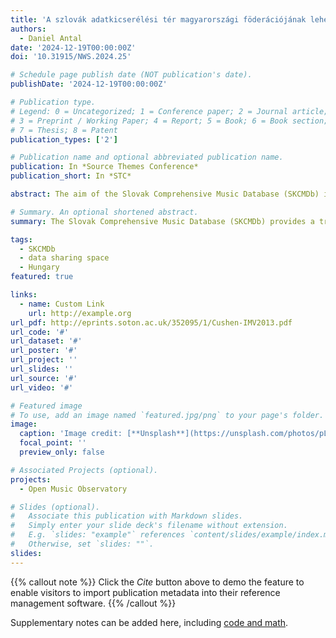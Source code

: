 ```yaml
---
title: 'A szlovák adatkicserélési tér magyarországi föderációjának lehetőségei'
authors:
  - Daniel Antal
date: '2024-12-19T00:00:00Z'
doi: '10.31915/NWS.2024.25'

# Schedule page publish date (NOT publication's date).
publishDate: '2024-12-19T00:00:00Z'

# Publication type.
# Legend: 0 = Uncategorized; 1 = Conference paper; 2 = Journal article;
# 3 = Preprint / Working Paper; 4 = Report; 5 = Book; 6 = Book section;
# 7 = Thesis; 8 = Patent
publication_types: ['2']

# Publication name and optional abbreviated publication name.
publication: In *Source Themes Conference*
publication_short: In *STC*

abstract: The aim of the Slovak Comprehensive Music Database (SKCMDb) is to provide a trustworthy description and easy access to all music created on the territory of the modern Slovak Republic or created by musicians who have lived in Slovakia, use the Slovak language or claim Slovak identity. It does not aim to define „Slovakness” in legal or ethnomusicological terms; it wants to make the new music made in the country visible and provide access to its music heritage, including the heritage of its minority communities. The linked databases, supported by a data sharing space, create an unprecedented undertaking that aims for organisational, legal, semantic, and technical interoperability among the data systems of Slovak public institutions and the rights management organisations and enterprises of the private sector. My conference lecture and publication focused on its replicability and the possibility of data federation with Hungarian music data owners.

# Summary. An optional shortened abstract.
summary: The Slovak Comprehensive Music Database (SKCMDb) provides a trustworthy, interoperable register of music created in or connected to Slovakia, making national and minority repertoires visible and accessible through linked databases that bridge public institutions and private rights organisations.

tags:
  - SKCMDb
  - data sharing space
  - Hungary
featured: true

links:
  - name: Custom Link
    url: http://example.org
url_pdf: http://eprints.soton.ac.uk/352095/1/Cushen-IMV2013.pdf
url_code: '#'
url_dataset: '#'
url_poster: '#'
url_project: ''
url_slides: ''
url_source: '#'
url_video: '#'

# Featured image
# To use, add an image named `featured.jpg/png` to your page's folder.
image:
  caption: 'Image credit: [**Unsplash**](https://unsplash.com/photos/pLCdAaMFLTE)'
  focal_point: ''
  preview_only: false

# Associated Projects (optional).
projects:
  - Open Music Observatory

# Slides (optional).
#   Associate this publication with Markdown slides.
#   Simply enter your slide deck's filename without extension.
#   E.g. `slides: "example"` references `content/slides/example/index.md`.
#   Otherwise, set `slides: ""`.
slides:
---
```


{{% callout note %}}
Click the _Cite_ button above to demo the feature to enable visitors to import publication metadata into their reference management software.
{{% /callout %}}

Supplementary notes can be added here, including [code and math](https://wowchemy.com/docs/content/writing-markdown-latex/).
